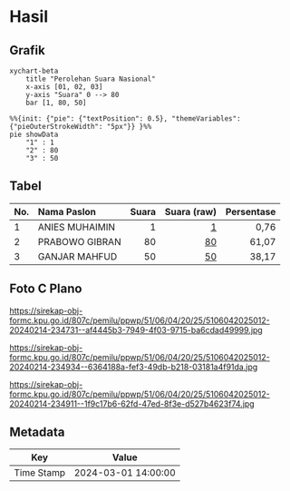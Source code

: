# Hasil

## Grafik

```mermaid
xychart-beta
    title "Perolehan Suara Nasional"
    x-axis [01, 02, 03]
    y-axis "Suara" 0 --> 80
    bar [1, 80, 50]
```

```mermaid
%%{init: {"pie": {"textPosition": 0.5}, "themeVariables": {"pieOuterStrokeWidth": "5px"}} }%%
pie showData
    "1" : 1
    "2" : 80
    "3" : 50
```

## Tabel

| No. | Nama Paslon    | Suara | Suara (raw) | Persentase |
|:--- |:-------------- | -----:| -----------:| ----------:|
| 1   | ANIES MUHAIMIN | 1     | [1][p-1]    | 0,76       |
| 2   | PRABOWO GIBRAN | 80    | [80][p-2]   | 61,07      |
| 3   | GANJAR MAHFUD  | 50    | [50][p-3]   | 38,17      |


[p-1]: https://github.com/gigit-pemilu/pemilu-2024/blob/main/pilpres/hitung-suara/sub/51-bali/sub/06-bangli/sub/04-kintamani/sub/2025-songan-b/sub/012-tps/sub/paslon-1.txt
[p-2]: https://github.com/gigit-pemilu/pemilu-2024/blob/main/pilpres/hitung-suara/sub/51-bali/sub/06-bangli/sub/04-kintamani/sub/2025-songan-b/sub/012-tps/sub/paslon-2.txt
[p-3]: https://github.com/gigit-pemilu/pemilu-2024/blob/main/pilpres/hitung-suara/sub/51-bali/sub/06-bangli/sub/04-kintamani/sub/2025-songan-b/sub/012-tps/sub/paslon-3.txt

## Foto C Plano

https://sirekap-obj-formc.kpu.go.id/807c/pemilu/ppwp/51/06/04/20/25/5106042025012-20240214-234731--af4445b3-7949-4f03-9715-ba6cdad49999.jpg

https://sirekap-obj-formc.kpu.go.id/807c/pemilu/ppwp/51/06/04/20/25/5106042025012-20240214-234934--6364188a-fef3-49db-b218-03181a4f91da.jpg

https://sirekap-obj-formc.kpu.go.id/807c/pemilu/ppwp/51/06/04/20/25/5106042025012-20240214-234911--1f9c17b6-62fd-47ed-8f3e-d527b4623f74.jpg


## Metadata

| Key        | Value               |
| ---------- | ------------------- |
| Time Stamp | 2024-03-01 14:00:00 |



